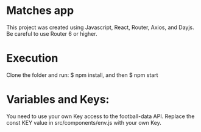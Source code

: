 # Matches app
This project was created using Javascript, React, Router, Axios, and Dayjs.
Be careful to use Router 6 or higher.

# Execution
Clone the folder and run:
$ npm install, and then 
$ npm start

# Variables and Keys:
You need to use your own Key access to the football-data API.
Replace the const KEY value in src/components/env.js with your own Key.



